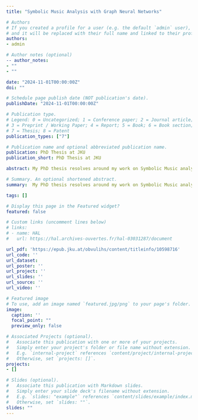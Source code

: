 ```yaml
---
title: "Symbolic Music Analysis with Graph Neural Networks"

# Authors
# If you created a profile for a user (e.g. the default `admin` user), write the username (folder name) here 
# and it will be replaced with their full name and linked to their profile.
authors:
- admin

# Author notes (optional)
-- author_notes:
- ""
- ""

date: "2024-11-01T00:00:00Z"
doi: ""

# Schedule page publish date (NOT publication's date).
publishDate: "2024-11-01T00:00:00Z"

# Publication type.
# Legend: 0 = Uncategorized; 1 = Conference paper; 2 = Journal article;
# 3 = Preprint / Working Paper; 4 = Report; 5 = Book; 6 = Book section;
# 7 = Thesis; 8 = Patent
publication_types: ["7"]

# Publication name and optional abbreviated publication name.
publication: PhD Thesis at JKU
publication_short: PhD Thesis at JKU

abstract: My PhD thesis resolves around my work on Symbolic Music analysis targeting Cadence Detection, Roman Numeral Analysis and Voice Separation. 

# Summary. An optional shortened abstract.
summary:  My PhD thesis resolves around my work on Symbolic Music analysis targeting Cadence Detection, Roman Numeral Analysis and Voice Separation.

tags: []

# Display this page in the Featured widget?
featured: false

# Custom links (uncomment lines below)
# links:
# - name: HAL
#   url: https://hal.archives-ouvertes.fr/hal-03031287/document

url_pdf: 'https://epub.jku.at/obvulihs/content/titleinfo/10598716'
url_code: ''
url_dataset: 
url_poster: ''
url_project: ''
url_slides: ''
url_source: ''
url_video: ''

# Featured image
# To use, add an image named `featured.jpg/png` to your page's folder. 
image:
  caption: ''
  focal_point: ""
  preview_only: false

# Associated Projects (optional).
#   Associate this publication with one or more of your projects.
#   Simply enter your project's folder or file name without extension.
#   E.g. `internal-project` references `content/project/internal-project/index.md`.
#   Otherwise, set `projects: []`.
projects:
- []

# Slides (optional).
#   Associate this publication with Markdown slides.
#   Simply enter your slide deck's filename without extension.
#   E.g. `slides: "example"` references `content/slides/example/index.md`.
#   Otherwise, set `slides: ""`.
slides: ""
---
```


